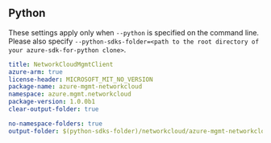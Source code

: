 ## Python

These settings apply only when `--python` is specified on the command line.
Please also specify `--python-sdks-folder=<path to the root directory of your azure-sdk-for-python clone>`.

``` yaml $(python)
title: NetworkCloudMgmtClient
azure-arm: true
license-header: MICROSOFT_MIT_NO_VERSION
package-name: azure-mgmt-networkcloud
namespace: azure.mgmt.networkcloud
package-version: 1.0.0b1
clear-output-folder: true
```

``` yaml $(python)
no-namespace-folders: true
output-folder: $(python-sdks-folder)/networkcloud/azure-mgmt-networkcloud/azure/mgmt/networkcloud
```

